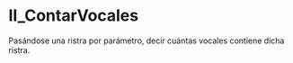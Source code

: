 # II_ContarVocales
Pasándose una ristra por parámetro, decir cuántas vocales contiene dicha ristra.
